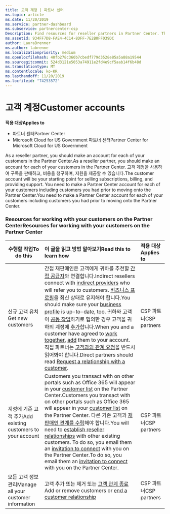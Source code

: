 ```yaml
---
title: 고객 계정 | 파트너 센터
ms.topic: article
ms.date: 11/20/2019
ms.service: partner-dashboard
ms.subservice: partnercenter-csp
Description: Find resources for reseller partners in Partner Center. This includes needing to create customer accounts before you sell subscriptions, bill, or offer support.
ms.assetid: 934FF7D8-FAE4-4C14-8DFF-7E2B0FF039DC
author: LauraBrenner
ms.author: labrenne
ms.localizationpriority: medium
ms.openlocfilehash: 40fb278c360b7cbedf779d3528e85a5a88a19544
ms.sourcegitcommit: 524d3121e5053a74911e2fd4e9cf5aab14f6b48d
ms.translationtype: MT
ms.contentlocale: ko-KR
ms.lasthandoff: 11/20/2019
ms.locfileid: "74253572"
---
```

# <a name="customer-accounts"></a><span data-ttu-id="02d6a-104">고객 계정</span><span class="sxs-lookup"><span data-stu-id="02d6a-104">Customer accounts</span></span>

<span data-ttu-id="02d6a-105">**적용 대상**</span><span class="sxs-lookup"><span data-stu-id="02d6a-105">**Applies to**</span></span>

-  <span data-ttu-id="02d6a-106">파트너 센터</span><span class="sxs-lookup"><span data-stu-id="02d6a-106">Partner Center</span></span>
-  <span data-ttu-id="02d6a-107">Microsoft Cloud for US Government 파트너 센터</span><span class="sxs-lookup"><span data-stu-id="02d6a-107">Partner Center for Microsoft Cloud for US Government</span></span>


<span data-ttu-id="02d6a-108">As a reseller partner, you should make an account for each of your customers in the Partner Center.</span><span class="sxs-lookup"><span data-stu-id="02d6a-108">As a reseller partner, you should make an account for each of your customers in the Partner Center.</span></span> <span data-ttu-id="02d6a-109">고객 계정을 사용하여 구독을 판매하고, 비용을 청구하며, 지원을 제공할 수 있습니다.</span><span class="sxs-lookup"><span data-stu-id="02d6a-109">The customer account will be your starting point for selling subscriptions, billing, and providing support.</span></span> <span data-ttu-id="02d6a-110">You need to make a Partner Center account for each of your customers including customers you had prior to moving onto the Partner Center.</span><span class="sxs-lookup"><span data-stu-id="02d6a-110">You need to make a Partner Center account for each of your customers including customers you had prior to moving onto the Partner Center.</span></span>

### <a name="resources-for-working-with-your-customers-on-the-partner-center"></a><span data-ttu-id="02d6a-111">Resources for working with your customers on the Partner Center</span><span class="sxs-lookup"><span data-stu-id="02d6a-111">Resources for working with your customers on the Partner Center</span></span>

|<span data-ttu-id="02d6a-112">**수행할 작업**</span><span class="sxs-lookup"><span data-stu-id="02d6a-112">**To do this**</span></span>   |<span data-ttu-id="02d6a-113">**이 글을 읽고 방법 알아보기**</span><span class="sxs-lookup"><span data-stu-id="02d6a-113">**Read this to learn how**</span></span>   |<span data-ttu-id="02d6a-114">**적용 대상**</span><span class="sxs-lookup"><span data-stu-id="02d6a-114">**Applies to**</span></span>|
|-----------------|:----------------------------|:--------------|
|<span data-ttu-id="02d6a-115">신규 고객 유치</span><span class="sxs-lookup"><span data-stu-id="02d6a-115">Get new customers</span></span>|<span data-ttu-id="02d6a-116">간접 재판매인은 고객에게 귀하를 추천할 [간접 공급자](indirect-reseller-tasks-in-partner-center.md)와 연결합니다.</span><span class="sxs-lookup"><span data-stu-id="02d6a-116">Indirect resellers connect with [indirect providers](indirect-reseller-tasks-in-partner-center.md) who will refer you to customers.</span></span> <span data-ttu-id="02d6a-117">[비즈니스 프로필](create-a-marketing-profile.md)을 최신 상태로 유지해야 합니다.</span><span class="sxs-lookup"><span data-stu-id="02d6a-117">You should make sure your [business profile](create-a-marketing-profile.md) is up-to-date, too.</span></span> <span data-ttu-id="02d6a-118">귀하와 고객이 [공동 작업](responding-to-referrals.md)하기로 협의한 경우 고객을 귀하의 계정에 [추가](add-a-new-customer.md)합니다.</span><span class="sxs-lookup"><span data-stu-id="02d6a-118">When you and a customer have agreed to [work together](responding-to-referrals.md), [add](add-a-new-customer.md) them to your account.</span></span> <span data-ttu-id="02d6a-119">직접 파트너는 [고객과의 관계 요청](request-a-relationship-with-a-customer.md)을 반드시 읽어봐야 합니다.</span><span class="sxs-lookup"><span data-stu-id="02d6a-119">Direct partners should read [ Request a relationship with a customer](request-a-relationship-with-a-customer.md).</span></span>|<span data-ttu-id="02d6a-120">CSP 파트너</span><span class="sxs-lookup"><span data-stu-id="02d6a-120">CSP partners</span></span>|
|<span data-ttu-id="02d6a-121">계정에 기존 고객 추가</span><span class="sxs-lookup"><span data-stu-id="02d6a-121">Add existing customers to your account</span></span>   | <span data-ttu-id="02d6a-122">Customers you transact with on other portals such as Office 365 will appear in your [customer list](see-your-customer-list.md) on the Partner Center.</span><span class="sxs-lookup"><span data-stu-id="02d6a-122">Customers you transact with on other portals such as Office 365 will appear in your [customer list](see-your-customer-list.md) on the Partner Center.</span></span> <span data-ttu-id="02d6a-123">다른 기존 고객과 [재판매인 관계를 수립](indirect-reseller-tasks-in-partner-center.md)해야 합니다.</span><span class="sxs-lookup"><span data-stu-id="02d6a-123">You will need to [establish reseller relationships](indirect-reseller-tasks-in-partner-center.md) with other existing customers.</span></span> <span data-ttu-id="02d6a-124">To do so, you email them an [invitation to connect](responding-to-referrals.md) with you on the Partner Center.</span><span class="sxs-lookup"><span data-stu-id="02d6a-124">To do so, you email them an [invitation to connect](responding-to-referrals.md) with you on the Partner Center.</span></span>   | <span data-ttu-id="02d6a-125">CSP 파트너</span><span class="sxs-lookup"><span data-stu-id="02d6a-125">CSP partners</span></span>   |
|<span data-ttu-id="02d6a-126">모든 고객 정보 관리</span><span class="sxs-lookup"><span data-stu-id="02d6a-126">Manage all your customer information</span></span>   | <span data-ttu-id="02d6a-127">고객 추가 또는 제거 또는 [고객 관계 종료](remove-a-relationship.md)</span><span class="sxs-lookup"><span data-stu-id="02d6a-127">Add or remove customers or [end a customer relationship](remove-a-relationship.md)</span></span>|   <span data-ttu-id="02d6a-128">CSP 파트너</span><span class="sxs-lookup"><span data-stu-id="02d6a-128">CSP partners</span></span> |